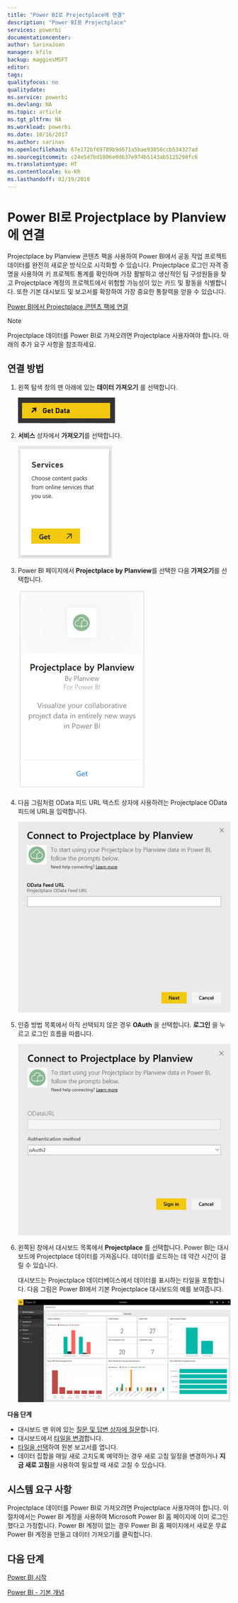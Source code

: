 ```yaml
---
title: "Power BI로 Projectplace에 연결"
description: "Power BI용 Projectplace"
services: powerbi
documentationcenter: 
author: SarinaJoan
manager: kfile
backup: maggiesMSFT
editor: 
tags: 
qualityfocus: no
qualitydate: 
ms.service: powerbi
ms.devlang: NA
ms.topic: article
ms.tgt_pltfrm: NA
ms.workload: powerbi
ms.date: 10/16/2017
ms.author: sarinas
ms.openlocfilehash: 67e172bf69789b9d671a5bae93856ccb534327ad
ms.sourcegitcommit: c24e5d7bd1806e0d637e974b5143ab5125298fc6
ms.translationtype: HT
ms.contentlocale: ko-KR
ms.lasthandoff: 02/19/2018
---
```

# <a name="connect-to-projectplace-by-planview-with-power-bi"></a>Power BI로 Projectplace by Planview에 연결
Projectplace by Planview 콘텐츠 팩을 사용하여 Power BI에서 공동 작업 프로젝트 데이터를 완전히 새로운 방식으로 시각화할 수 있습니다. Projectplace 로그인 자격 증명을 사용하여 키 프로젝트 통계를 확인하며 가장 활발하고 생산적인 팀 구성원들을 찾고 Projectplace 계정의 프로젝트에서 위험할 가능성이 있는 카드 및 활동을 식별합니다. 또한 기본 대시보드 및 보고서를 확장하여 가장 중요한 통찰력을 얻을 수 있습니다.

[Power BI에서 Projectplace 콘텐츠 팩에 연결](https://app.powerbi.com/getdata/services/projectplace)

>[!NOTE]
>Projectplace 데이터를 Power BI로 가져오려면 Projectplace 사용자여야 합니다. 아래의 추가 요구 사항을 참조하세요.

## <a name="how-to-connect"></a>연결 방법
1. 왼쪽 탐색 창의 맨 아래에 있는 **데이터 가져오기** 를 선택합니다.
   
    ![](media/service-connect-to-projectplace/get.png)
2. **서비스** 상자에서 **가져오기**를 선택합니다.
   
    ![](media/service-connect-to-projectplace/services.png)
3. Power BI 페이지에서 **Projectplace by Planview**를 선택한 다음 **가져오기**를 선택합니다.  
   
    ![](media/service-connect-to-projectplace/projectplace.png)
4. 다음 그림처럼 OData 피드 URL 텍스트 상자에 사용하려는 Projectplace OData 피드에 URL을 입력합니다.
   
    ![](media/service-connect-to-projectplace/params.png)
5. 인증 방법 목록에서 아직 선택되지 않은 경우 **OAuth** 을 선택합니다. **로그인** 을 누르고 로그인 흐름을 따릅니다.  
   
   ![](media/service-connect-to-projectplace/creds.png)
6. 왼쪽된 창에서 대시보드 목록에서 **Projectplace** 를 선택합니다. Power BI는 대시보드에 Projectplace 데이터를 가져옵니다. 데이터를 로드하는 데 약간 시간이 걸릴 수 있습니다.  
   
    대시보드는 Projectplace 데이터베이스에서 데이터를 표시하는 타일을 포함합니다. 다음 그림은 Power BI에서 기본 Projectplace 대시보드의 예를 보여줍니다.
   
    ![](media/service-connect-to-projectplace/dashboard.png)

**다음 단계**

* 대시보드 맨 위에 있는 [질문 및 답변 상자에 질문](power-bi-q-and-a.md)합니다.
* 대시보드에서 [타일을 변경](service-dashboard-edit-tile.md)합니다.
* [타일을 선택](service-dashboard-tiles.md)하여 원본 보고서를 엽니다.
* 데이터 집합을 매일 새로 고치도록 예약하는 경우 새로 고침 일정을 변경하거나 **지금 새로 고침**을 사용하여 필요할 때 새로 고칠 수 있습니다.

## <a name="system-requirements"></a>시스템 요구 사항
Projectplace 데이터를 Power BI로 가져오려면 Projectplace 사용자여야 합니다. 이 절차에서는 Power BI 계정을 사용하여 Microsoft Power BI 홈 페이지에 이미 로그인했다고 가정합니다. Power BI 계정이 없는 경우 Power BI 홈 페이지에서 새로운 무료 Power BI 계정을 만들고 데이터 가져오기를 클릭합니다.

## <a name="next-steps"></a>다음 단계
[Power BI 시작](service-get-started.md)

[Power BI - 기본 개념](service-basic-concepts.md)

